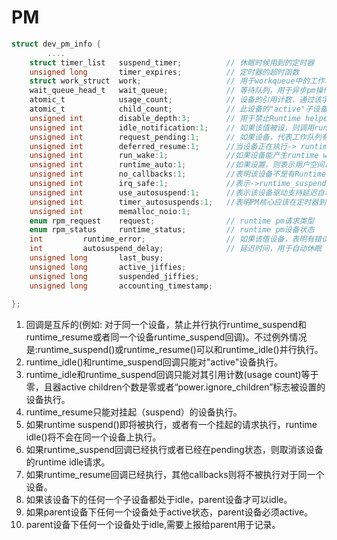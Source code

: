 # PM

```c
struct dev_pm_info {
        ....
	struct timer_list	suspend_timer;    		// 休眠时候用到的定时器
	unsigned long		timer_expires; 			// 定时器的超时函数
	struct work_struct	work;					// 用于workqueue中的工作项
	wait_queue_head_t	wait_queue;				// 等待队列，用于异步pm操作时候使用
	atomic_t			usage_count;			// 设备的引用计数，通过该字段判断是否有设备使用
	atomic_t			child_count;			// 此设备的"active"子设备的个数
	unsigned int		disable_depth:3;		// 用于禁止Runtime helper function。等于0代表使能，1代表禁止
	unsigned int		idle_notification:1;	// 如果该值被设，则调用runtime_idle回调函数
	unsigned int		request_pending:1;		// 如果设备，代表工作队列有work请求
	unsigned int		deferred_resume:1;		//当设备正在执行-> runtime_suspend()的时候，如果->runtime_resume()将要运行，而等待挂起操作完成并不实际，就会设置该值；这里的意思是“一旦你挂起完成，我就开始恢复"
	unsigned int		run_wake:1;				//如果设备能产生runtime wake-up events事件，就设置该值
	unsigned int		runtime_auto:1;			//如果设置，则表示用户空间已允许设备驱动程序通过/sys/devices/.../power/control接口在运行时对该设备进行电源管理
	unsigned int		no_callbacks:1;			//表明该设备不是有Runtime PM callbacks
	unsigned int		irq_safe:1;				//表示->runtime_suspend()和->runtime_resume()回调函数将在持有自旋锁并禁止中断的情况下被调用
	unsigned int		use_autosuspend:1;		//表示该设备驱动支持延迟自动休眠功能
	unsigned int		timer_autosuspends:1;	//表明PM核心应该在定时器到期时尝试进行自动休眠（autosuspend），而不是一个常规的挂起（normal suspend)
	unsigned int		memalloc_noio:1;
	enum rpm_request	request;				// runtime pm请求类型
	enum rpm_status		runtime_status;			// runtime pm设备状态
	int			runtime_error;					// 如果该值设备，表明有错误
	int			autosuspend_delay;				// 延迟时间，用于自动休眠
	unsigned long		last_busy;				
	unsigned long		active_jiffies;
	unsigned long		suspended_jiffies;
	unsigned long		accounting_timestamp;
 
};
```

1. 回调是互斥的(例如:  对于同一个设备，禁止并行执行runtime_suspend和runtime_resume或者同一个设备runtime_suspend回调)。不过例外情况是:runtime_suspend()或runtime_resume()可以和runtime_idle()并行执行。
2. runtime_idle()和runtime_suspend回调只能对"active"设备执行。
3. runtime_idle和runtime_suspend回调只能对其引用计数(usage count)等于零，且器active children个数是零或者“power.ignore_children”标志被设置的设备执行。
4. runtime_resume只能对挂起（suspend）的设备执行。
5. 如果runtime suspend()即将被执行，或者有一个挂起的请求执行，runtime idle()将不会在同一个设备上执行。
6. 如果runtime_suspend回调已经执行或者已经在pending状态，则取消该设备的runtime idle请求。
7. 如果runtime_resume回调已经执行，其他callbacks则将不被执行对于同一个设备。
8. 如果该设备下的任何一个子设备都处于idle，parent设备才可以idle。
9. 如果parent设备下任何一个设备处于active状态，parent设备必须active。
10. parent设备下任何一个设备处于idle,需要上报给parent用于记录。
